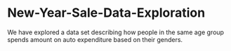 # New-Year-Sale-Data-Exploration
We have explored a data set describing how people in the same age group spends amount on auto expenditure based on their genders.   
